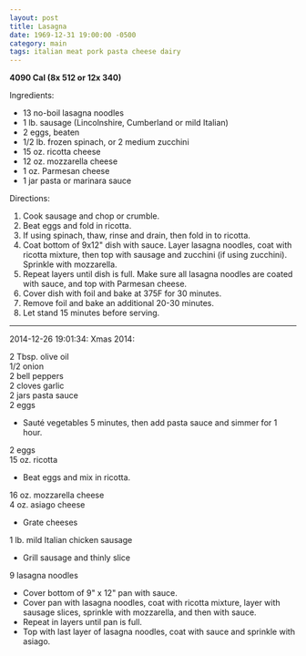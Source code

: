 ```yaml
---
layout: post
title: Lasagna
date: 1969-12-31 19:00:00 -0500
category: main
tags: italian meat pork pasta cheese dairy
---
```

<b>4090 Cal (8x 512 or 12x 340)</b>
  
Ingredients:  
<ul>
	<li>13 no-boil lasagna noodles</li>
	<li>1 lb. sausage (Lincolnshire, Cumberland or mild Italian)</li>
	<li>2 eggs, beaten</li>
	<li>1/2 lb. frozen spinach, or 2 medium zucchini</li>
	<li>15 oz. ricotta cheese</li>
	<li>12 oz. mozzarella cheese</li>
	<li>1 oz. Parmesan cheese</li>
	<li>1 jar pasta or marinara sauce</li>
</ul>
Directions:  
<ol>
	<li>Cook sausage and chop or crumble.</li>
	<li>Beat eggs and fold in ricotta.</li>
	<li>If using spinach, thaw, rinse and drain, then fold in to ricotta.</li>
	<li>Coat bottom of 9x12" dish with sauce. Layer lasagna noodles, coat with ricotta mixture, then top with sausage and zucchini (if using zucchini).  Sprinkle with mozzarella.</li>
	<li>Repeat layers until dish is full. Make sure all lasagna noodles are coated with sauce, and top with Parmesan cheese.</li>
	<li>Cover dish with foil and bake at 375F for 30 minutes.</li>
	<li>Remove foil and bake an additional 20-30 minutes.</li>
	<li>Let stand 15 minutes before serving.</li>
</ol>

---

2014-12-26 19:01:34: Xmas 2014:

2 Tbsp. olive oil  
1/2 onion  
2 bell peppers  
2 cloves garlic  
2 jars pasta sauce  
2 eggs
* Sauté vegetables 5 minutes, then add pasta sauce and simmer for 1 hour.

2 eggs  
15 oz. ricotta
* Beat eggs and mix in ricotta.

16 oz. mozzarella cheese  
4 oz. asiago cheese
* Grate cheeses

1 lb. mild Italian chicken sausage
* Grill sausage and thinly slice

9 lasagna noodles
* Cover bottom of 9" x 12" pan with sauce.
* Cover pan with lasagna noodles, coat with ricotta mixture, layer with sausage slices, sprinkle with mozzarella, and then with sauce.
* Repeat in layers until pan is full.
* Top with last layer of lasagna noodles, coat with sauce and sprinkle with asiago.
